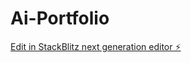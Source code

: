 # Ai-Portfolio

[Edit in StackBlitz next generation editor ⚡️](https://stackblitz.com/~/github.com/iampiyushfroster/Ai-Portfolio)
